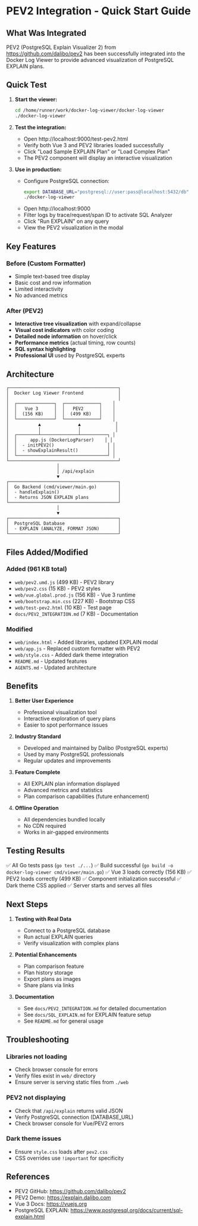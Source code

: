 # PEV2 Integration - Quick Start Guide

## What Was Integrated

PEV2 (PostgreSQL Explain Visualizer 2) from https://github.com/dalibo/pev2 has been successfully integrated into the Docker Log Viewer to provide advanced visualization of PostgreSQL EXPLAIN plans.

## Quick Test

1. **Start the viewer:**
   ```bash
   cd /home/runner/work/docker-log-viewer/docker-log-viewer
   ./docker-log-viewer
   ```

2. **Test the integration:**
   - Open http://localhost:9000/test-pev2.html
   - Verify both Vue 3 and PEV2 libraries loaded successfully
   - Click "Load Sample EXPLAIN Plan" or "Load Complex Plan"
   - The PEV2 component will display an interactive visualization

3. **Use in production:**
   - Configure PostgreSQL connection:
     ```bash
     export DATABASE_URL="postgresql://user:pass@localhost:5432/db"
     ./docker-log-viewer
     ```
   - Open http://localhost:9000
   - Filter logs by trace/request/span ID to activate SQL Analyzer
   - Click "Run EXPLAIN" on any query
   - View the PEV2 visualization in the modal

## Key Features

### Before (Custom Formatter)
- Simple text-based tree display
- Basic cost and row information
- Limited interactivity
- No advanced metrics

### After (PEV2)
- **Interactive tree visualization** with expand/collapse
- **Visual cost indicators** with color coding
- **Detailed node information** on hover/click
- **Performance metrics** (actual timing, row counts)
- **SQL syntax highlighting**
- **Professional UI** used by PostgreSQL experts

## Architecture

```
┌─────────────────────────────────────────┐
│  Docker Log Viewer Frontend             │
│                                         │
│  ┌──────────────┐  ┌─────────────┐    │
│  │   Vue 3      │  │   PEV2      │    │
│  │  (156 KB)    │  │  (499 KB)   │    │
│  └──────────────┘  └─────────────┘    │
│           ▲              ▲             │
│           │              │             │
│  ┌────────┴──────────────┴──────────┐ │
│  │     app.js (DockerLogParser)    │ │
│  │  - initPEV2()                    │ │
│  │  - showExplainResult()           │ │
│  └──────────────────────────────────┘ │
└─────────────────────────────────────────┘
                   │
                   │ /api/explain
                   ▼
┌─────────────────────────────────────────┐
│  Go Backend (cmd/viewer/main.go)        │
│  - handleExplain()                      │
│  - Returns JSON EXPLAIN plans           │
└─────────────────────────────────────────┘
                   │
                   ▼
┌─────────────────────────────────────────┐
│  PostgreSQL Database                    │
│  - EXPLAIN (ANALYZE, FORMAT JSON)       │
└─────────────────────────────────────────┘
```

## Files Added/Modified

### Added (961 KB total)
- `web/pev2.umd.js` (499 KB) - PEV2 library
- `web/pev2.css` (15 KB) - PEV2 styles
- `web/vue.global.prod.js` (156 KB) - Vue 3 runtime
- `web/bootstrap.min.css` (227 KB) - Bootstrap CSS
- `web/test-pev2.html` (10 KB) - Test page
- `docs/PEV2_INTEGRATION.md` (7 KB) - Documentation

### Modified
- `web/index.html` - Added libraries, updated EXPLAIN modal
- `web/app.js` - Replaced custom formatter with PEV2
- `web/style.css` - Added dark theme integration
- `README.md` - Updated features
- `AGENTS.md` - Updated architecture

## Benefits

1. **Better User Experience**
   - Professional visualization tool
   - Interactive exploration of query plans
   - Easier to spot performance issues

2. **Industry Standard**
   - Developed and maintained by Dalibo (PostgreSQL experts)
   - Used by many PostgreSQL professionals
   - Regular updates and improvements

3. **Feature Complete**
   - All EXPLAIN plan information displayed
   - Advanced metrics and statistics
   - Plan comparison capabilities (future enhancement)

4. **Offline Operation**
   - All dependencies bundled locally
   - No CDN required
   - Works in air-gapped environments

## Testing Results

✅ All Go tests pass (`go test ./...`)
✅ Build successful (`go build -o docker-log-viewer cmd/viewer/main.go`)
✅ Vue 3 loads correctly (156 KB)
✅ PEV2 loads correctly (499 KB)
✅ Component initialization successful
✅ Dark theme CSS applied
✅ Server starts and serves all files

## Next Steps

1. **Testing with Real Data**
   - Connect to a PostgreSQL database
   - Run actual EXPLAIN queries
   - Verify visualization with complex plans

2. **Potential Enhancements**
   - Plan comparison feature
   - Plan history storage
   - Export plans as images
   - Share plans via links

3. **Documentation**
   - See `docs/PEV2_INTEGRATION.md` for detailed documentation
   - See `docs/SQL_EXPLAIN.md` for EXPLAIN feature setup
   - See `README.md` for general usage

## Troubleshooting

### Libraries not loading
- Check browser console for errors
- Verify files exist in `web/` directory
- Ensure server is serving static files from `./web`

### PEV2 not displaying
- Check that `/api/explain` returns valid JSON
- Verify PostgreSQL connection (DATABASE_URL)
- Check browser console for Vue/PEV2 errors

### Dark theme issues
- Ensure `style.css` loads after `pev2.css`
- CSS overrides use `!important` for specificity

## References

- PEV2 GitHub: https://github.com/dalibo/pev2
- PEV2 Demo: https://explain.dalibo.com
- Vue 3 Docs: https://vuejs.org
- PostgreSQL EXPLAIN: https://www.postgresql.org/docs/current/sql-explain.html
